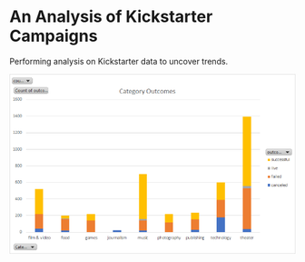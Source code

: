 # An Analysis of Kickstarter Campaigns
Performing analysis on Kickstarter data to uncover trends.

![Category Outcomes](Category_Outcomes.png)
